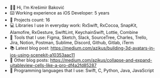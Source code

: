 - 👋🏻 Hi, I’m Krešimir Baković
- ⌨️ Working experience as iOS Developer: 5 years
- 💼 Projects count: 16
- 💻 Libraries I use in everyday work: RxSwift, RxCocoa, SnapKit, Alamofire, RxGesture, SwiftLint, KeychainSwift, Lottie, Combine
- 📱 Tools that I use: Figma, Sketch, Slack, SourceTree, Charles, Trello, Jira, Notion, Postman, Sublime, Discord, Github, Gitlab, iTerm
- 📚 Latest blog post: https://medium.com/azikus/building-3d-avatars-in-ios-using-scenekit-a10353aac11
- 📄 Other blog posts: https://medium.com/azikus/collapse-and-expand-uitableview-cells-like-a-pro-df4a2fd85287
- 🧮 Programming languages that I use: Swift, C, Python, Java, JavaScript

